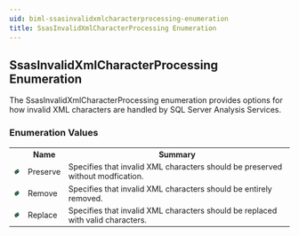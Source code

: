 ```yaml
---
uid: biml-ssasinvalidxmlcharacterprocessing-enumeration
title: SsasInvalidXmlCharacterProcessing Enumeration
---
```


## SsasInvalidXmlCharacterProcessing Enumeration

<div class="LanguageSummary"><div class ="SummaryItem">The SsasInvalidXmlCharacterProcessing enumeration provides options for how invalid XML characters are handled by SQL Server Analysis Services.</div></div>
<div class="EnumValueGroup">

### Enumeration Values

<table id="EnumValue" class="MemberList"><tbody><tr><th class="MemberTypeIconColumnHeader">&nbsp;</th><th class="MemberNameColumnHeader">Name</th><th class="MemberSummaryColumnHeader">Summary</th></tr><tr class="cd0"><td align="center" class="MemberTypeIcon"><img src="enumValue.png"></img></td><td class="MemberName">Preserve</td><td class="MemberSummary"><div class ="SummaryItem">Specifies that invalid XML characters should be preserved without modfication.</div></td></tr><tr class="cd1"><td align="center" class="MemberTypeIcon"><img src="enumValue.png"></img></td><td class="MemberName">Remove</td><td class="MemberSummary"><div class ="SummaryItem">Specifies that invalid XML characters should be entirely removed.</div></td></tr><tr class="cd0"><td align="center" class="MemberTypeIcon"><img src="enumValue.png"></img></td><td class="MemberName">Replace</td><td class="MemberSummary"><div class ="SummaryItem">Specifies that invalid XML characters should be replaced with valid characters.</div></td></tr></tbody></table>
</div>